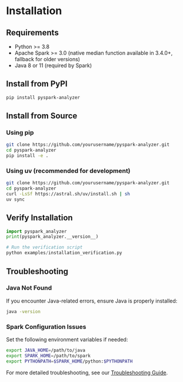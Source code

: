 # Installation

## Requirements

- Python >= 3.8
- Apache Spark >= 3.0 (native median function available in 3.4.0+, fallback for older versions)
- Java 8 or 11 (required by Spark)

## Install from PyPI

```bash
pip install pyspark-analyzer
```

## Install from Source

### Using pip

```bash
git clone https://github.com/yourusername/pyspark-analyzer.git
cd pyspark-analyzer
pip install -e .
```

### Using uv (recommended for development)

```bash
git clone https://github.com/yourusername/pyspark-analyzer.git
cd pyspark-analyzer
curl -LsSf https://astral.sh/uv/install.sh | sh
uv sync
```

## Verify Installation

```python
import pyspark_analyzer
print(pyspark_analyzer.__version__)

# Run the verification script
python examples/installation_verification.py
```

## Troubleshooting

### Java Not Found

If you encounter Java-related errors, ensure Java is properly installed:

```bash
java -version
```

### Spark Configuration Issues

Set the following environment variables if needed:

```bash
export JAVA_HOME=/path/to/java
export SPARK_HOME=/path/to/spark
export PYTHONPATH=$SPARK_HOME/python:$PYTHONPATH
```

For more detailed troubleshooting, see our [Troubleshooting Guide](https://github.com/yourusername/pyspark-analyzer/blob/main/TROUBLESHOOTING.md).
